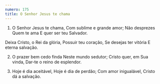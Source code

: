 ```yaml
---
numero: 175
title: O Senhor Jesus te chama
---
```

1. O Senhor Jesus te chama,
Com sublime e grande amor;
Não desprezes Quem te ama
E quer ser teu Salvador.

Deixa Cristo, o Rei da glória,
Possuir teu coração,
Se desejas ter vitória
E eterna salvação.

2. O prazer bem cedo finda
Neste mundo sedutor;
Cristo quer, em Sua vinda,
Dar-te o reino de esplendor.

3. Hoje é dia aceitável,
Hoje é dia de perdão;
Com amor inigualável,
Cristo dá a salvação.
